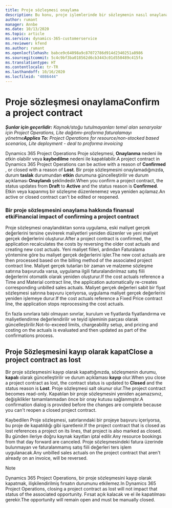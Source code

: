 ```yaml
---
title: Proje sözleşmesi onaylama
description: Bu konu, proje işlemlerinde bir sözleşmenin nasıl onaylanacağı hakkında bilgi verir.
author: rumant
manager: Annbe
ms.date: 10/13/2020
ms.topic: article
ms.service: dynamics-365-customerservice
ms.reviewer: kfend
ms.author: rumant
ms.openlocfilehash: babce9c64098a9c87072786d914d2340251a8986
ms.sourcegitcommit: 5c4c9bf3ba018562d6cb3443c01d550489c415fa
ms.translationtype: HT
ms.contentlocale: tr-TR
ms.lasthandoff: 10/16/2020
ms.locfileid: "4086444"
---
```

# <a name="confirm-a-project-contract"></a><span data-ttu-id="46bce-103">Proje sözleşmesi onaylama</span><span class="sxs-lookup"><span data-stu-id="46bce-103">Confirm a project contract</span></span>

<span data-ttu-id="46bce-104">_**Şunlar için geçerlidir:** Kaynak/stoğu tutulmayanları temel alan senaryolar için Project Operations, Lite dağıtımı-proforma faturalamayı yönetme_</span><span class="sxs-lookup"><span data-stu-id="46bce-104">_**Applies To:** Project Operations for resource/non-stocked based scenarios, Lite deployment - deal to proforma invoicing_</span></span>

<span data-ttu-id="46bce-105">Dynamics 365 Project Operations Proje sözleşmesi, **Onaylanma** nedeni ile etkin olabilir veya **kaybedilme** nedeni ile kapatılabilir.</span><span class="sxs-lookup"><span data-stu-id="46bce-105">A project contract in Dynamics 365 Project Operations can be active with a reason of **Confirmed** , or closed with a reason of **Lost**.</span></span> <span data-ttu-id="46bce-106">Bir proje sözleşmesini onaylamadığınızda, durum **taslak** durumundan **etkin** durumuna güncelleştirilir ve durum açıklaması **Onaylandı** şeklindedir.</span><span class="sxs-lookup"><span data-stu-id="46bce-106">When you confirm a project contract, the status updates from **Draft** to **Active** and the status reason is **Confirmed**.</span></span> <span data-ttu-id="46bce-107">Etkin veya kapanmış bir sözleşme düzenlenemez veya yeniden açılamaz.</span><span class="sxs-lookup"><span data-stu-id="46bce-107">An active or closed contract can't be edited or reopened.</span></span> 

### <a name="financial-impact-of-confirming-a-project-contract"></a><span data-ttu-id="46bce-108">Bir proje sözleşmesini onaylama hakkında finansal etki</span><span class="sxs-lookup"><span data-stu-id="46bce-108">Financial impact of confirming a project contract</span></span>

<span data-ttu-id="46bce-109">Proje sözleşmesi onaylandıktan sonra uygulama, eski maliyet gerçek değerlerini tersine çevirerek maliyetleri yeniden düzenler ve yeni maliyet gerçek değerlerini oluşturur.</span><span class="sxs-lookup"><span data-stu-id="46bce-109">After a project contract is confirmed, the application recalculates the costs by reversing the older cost actuals and creating new cost actuals.</span></span> <span data-ttu-id="46bce-110">Yeni maliyet fiileri, ardından Faturalama yöntemine göre bu maliyet gerçek değerlerini işler.</span><span class="sxs-lookup"><span data-stu-id="46bce-110">The new cost actuals are then processed based on the billing method of the associated project contract line.</span></span> <span data-ttu-id="46bce-111">Maliyet gerçek tutarları bir zaman ve malzeme sözleşme satırına başvuruda varsa, uygulama ilgili faturalandırılmaz satış fiili değerlerini otomatik olarak yeniden oluşturur.</span><span class="sxs-lookup"><span data-stu-id="46bce-111">If the cost actuals reference a Time and Material contract line, the application automatically re-creates corresponding unbilled sales actuals.</span></span> <span data-ttu-id="46bce-112">Maliyet gerçek değerleri sabit bir fiyat sözleşmesi satırına başvuru içeriyorsa, uygulama maliyet gerçek değerlerini yeniden işlemeye durur.</span><span class="sxs-lookup"><span data-stu-id="46bce-112">If the cost actuals reference a Fixed Price contract line, the application stops reprocessing the cost actuals.</span></span>

<span data-ttu-id="46bce-113">En fazla sınırlara tabi olmayan sınırlar, kurulum ve fiyatlarda fiyatlandırma ve maliyetlendirme değerlendirilir ve teyid işleminin parçası olarak güncelleştirilir.</span><span class="sxs-lookup"><span data-stu-id="46bce-113">Not-to-exceed limits, chargeability setup, and pricing and costing on the actuals is evaluated and then updated as part of the confirmations process.</span></span>

## <a name="close-a-project-contract-as-lost"></a><span data-ttu-id="46bce-114">Proje Sözleşmesini kayıp olarak kapat</span><span class="sxs-lookup"><span data-stu-id="46bce-114">Close a project contract as lost</span></span>

<span data-ttu-id="46bce-115">Bir proje sözleşmesini kayıp olarak kapattığınızda, sözleşmenin durumu, **kapalı** olarak güncelleştirilir ve durum açıklaması **kayıp** olur.</span><span class="sxs-lookup"><span data-stu-id="46bce-115">When you close a project contract as lost, the contract status is updated to **Closed** and the status reason is **Lost**.</span></span> <span data-ttu-id="46bce-116">Proje sözleşmesi salt okunur olur.</span><span class="sxs-lookup"><span data-stu-id="46bce-116">The project contract becomes read-only.</span></span> <span data-ttu-id="46bce-117">Kapatılan bir proje sözleşmesini yeniden açamazsınız, değişiklikler tamamlanmadan önce bir onay kutusu sağlanmıştır.</span><span class="sxs-lookup"><span data-stu-id="46bce-117">A confirmation dialog is provided before the changes are complete because you can't reopen a closed project contract.</span></span>

<span data-ttu-id="46bce-118">Kaybedilen Proje sözleşmesi, satırlarındaki bir projeye başvuru içeriyorsa, bu proje de kapatıldığı gibi işaretlenir.</span><span class="sxs-lookup"><span data-stu-id="46bce-118">If the project contract that is closed as lost references a project on its lines, that project is also marked as closed.</span></span> <span data-ttu-id="46bce-119">Bu günden ileriye doğru kaynak kayıtları iptal edilir.</span><span class="sxs-lookup"><span data-stu-id="46bce-119">Any resource bookings from that day forward are canceled.</span></span> <span data-ttu-id="46bce-120">Proje sözleşmesindeki fatura üzerinde bulunmayan ve faturalanmamış satış fiili değerleri ters işlem uygulanacak.</span><span class="sxs-lookup"><span data-stu-id="46bce-120">Any unbilled sales actuals on the project contract that aren't already on an invoice, will be reversed.</span></span>

> [!NOTE]
> <span data-ttu-id="46bce-121">Dynamics 365 Project Operations, bir proje sözleşmesini kayıp olarak kapatmak, ilişkilendirilmiş fırsatın durumunu etkilemez.</span><span class="sxs-lookup"><span data-stu-id="46bce-121">In Dynamics 365 Project Operations, closing a project contract as lost will not impact that status of the associated opportunity.</span></span> <span data-ttu-id="46bce-122">Fırsat açık kalacak ve el ile kapatılması gerekir.</span><span class="sxs-lookup"><span data-stu-id="46bce-122">The opportunity will remain open and must be manually closed.</span></span>
